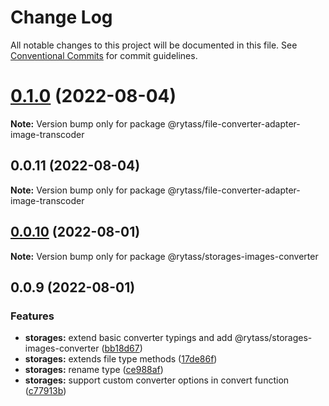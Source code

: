 # Change Log

All notable changes to this project will be documented in this file.
See [Conventional Commits](https://conventionalcommits.org) for commit guidelines.

# [0.1.0](https://github.com/Rytass/Utils/compare/@rytass/file-converter-adapter-image-transcoder@0.0.11...@rytass/file-converter-adapter-image-transcoder@0.1.0) (2022-08-04)

**Note:** Version bump only for package @rytass/file-converter-adapter-image-transcoder





## 0.0.11 (2022-08-04)

**Note:** Version bump only for package @rytass/file-converter-adapter-image-transcoder





## [0.0.10](https://github.com/Rytass/Utils/compare/@rytass/storages-images-converter@0.0.9...@rytass/storages-images-converter@0.0.10) (2022-08-01)

**Note:** Version bump only for package @rytass/storages-images-converter





## 0.0.9 (2022-08-01)


### Features

* **storages:** extend basic converter typings and add @rytass/storages-images-converter ([bb18d67](https://github.com/Rytass/Utils/commit/bb18d6743135242301112b65d5d83028a90df2c9))
* **storages:** extends file type methods ([17de86f](https://github.com/Rytass/Utils/commit/17de86fc4c264f9ac11a26379674a6550088c99e))
* **storages:** rename type ([ce988af](https://github.com/Rytass/Utils/commit/ce988afa85fa3ae7de683d66ae82e18ac1e5c17c))
* **storages:** support custom converter options in convert function ([c77913b](https://github.com/Rytass/Utils/commit/c77913bf252701691e114434f7e126cd3bc05987))
